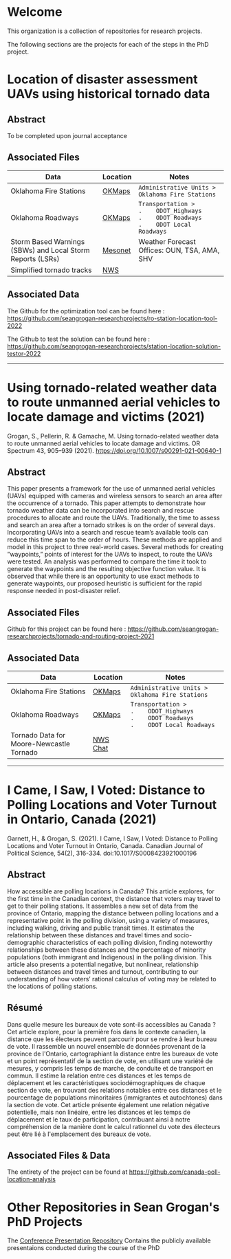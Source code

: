 # Welcome
This organization is a collection of repositories for research projects.  

The following sections are the projects for each of the steps in the PhD project.  

# Location of disaster assessment UAVs using historical tornado data

## Abstract

To be completed upon journal acceptance

## Associated Files

|Data |Location | Notes | 
| --- | --- | --- | 
| Oklahoma Fire Stations | [OKMaps](https://okmaps.org/OGI/search.aspx) | `Administrative Units > Oklahoma Fire Stations` | 
| Oklahoma Roadways | [OKMaps](https://okmaps.org/OGI/search.aspx) | `Transportation >`<br> `.    ODOT_Highways` <br>`.    ODOT Roadways` <br> `.    ODOT Local Roadways` |
| Storm Based Warnings (SBWs) and Local Storm Reports (LSRs) | [Mesonet](https://mesonet.agron.iastate.edu/) | Weather Forecast Offices: OUN, TSA, AMA, SHV |
| Simplified tornado tracks | [NWS](https://www.spc.noaa.gov/gis/svrgis/) | |

## Associated Data

The Github for the optimization tool can be found here : https://github.com/seangrogan-researchprojects/ro-station-location-tool-2022

The Github to test the solution can be found here : https://github.com/seangrogan-researchprojects/station-location-solution-testor-2022

--------------------------

# Using tornado-related weather data to route unmanned aerial vehicles to locate damage and victims (2021)

Grogan, S., Pellerin, R. & Gamache, M. Using tornado-related weather data to route unmanned aerial vehicles to locate damage and victims. OR Spectrum 43, 905–939 (2021). https://doi.org/10.1007/s00291-021-00640-1

## Abstract

This paper presents a framework for the use of unmanned aerial vehicles (UAVs) equipped with cameras and wireless sensors to search an area after the occurrence of a tornado. This paper attempts to demonstrate how tornado weather data can be incorporated into search and rescue procedures to allocate and route the UAVs. Traditionally, the time to assess and search an area after a tornado strikes is on the order of several days. Incorporating UAVs into a search and rescue team’s available tools can reduce this time span to the order of hours. These methods are applied and model in this project to three real-world cases. Several methods for creating ”waypoints,” points of interest for the UAVs to inspect, to route the UAVs were tested. An analysis was performed to compare the time it took to generate the waypoints and the resulting objective function value. It is observed that while there is an opportunity to use exact methods to generate waypoints, our proposed heuristic is sufficient for the rapid response needed in post-disaster relief.

## Associated Files

Github for this project can be found here : https://github.com/seangrogan-researchprojects/tornado-and-routing-project-2021

## Associated Data

|Data |Location | Notes | 
| --- | --- | --- | 
| Oklahoma Fire Stations | [OKMaps](https://okmaps.org/OGI/search.aspx) | `Administrative Units > Oklahoma Fire Stations` | 
| Oklahoma Roadways | [OKMaps](https://okmaps.org/OGI/search.aspx) | `Transportation >`<br> `.    ODOT_Highways` <br>`.    ODOT Roadways` <br> `.    ODOT Local Roadways` |
| Tornado Data for Moore-Newcastle Tornado | [NWS Chat](https://nwschat.weather.gov/lsr/#OUN/201305200400/201305210400/0110) | |


------------------------------------------

# I Came, I Saw, I Voted: Distance to Polling Locations and Voter Turnout in Ontario, Canada (2021)

Garnett, H., & Grogan, S. (2021). I Came, I Saw, I Voted: Distance to Polling Locations and Voter Turnout in Ontario, Canada. Canadian Journal of Political Science, 54(2), 316-334. doi:10.1017/S0008423921000196

## Abstract

How accessible are polling locations in Canada? This article explores, for the first time in the Canadian context, the distance that voters may travel to get to their polling stations. It assembles a new set of data from the province of Ontario, mapping the distance between polling locations and a representative point in the polling division, using a variety of measures, including walking, driving and public transit times. It estimates the relationship between these distances and travel times and socio-demographic characteristics of each polling division, finding noteworthy relationships between these distances and the percentage of minority populations (both immigrant and Indigenous) in the polling division. This article also presents a potential negative, but nonlinear, relationship between distances and travel times and turnout, contributing to our understanding of how voters’ rational calculus of voting may be related to the locations of polling stations.

## Résumé

Dans quelle mesure les bureaux de vote sont-ils accessibles au Canada ? Cet article explore, pour la première fois dans le contexte canadien, la distance que les électeurs peuvent parcourir pour se rendre à leur bureau de vote. Il rassemble un nouvel ensemble de données provenant de la province de l'Ontario, cartographiant la distance entre les bureaux de vote et un point représentatif de la section de vote, en utilisant une variété de mesures, y compris les temps de marche, de conduite et de transport en commun. Il estime la relation entre ces distances et les temps de déplacement et les caractéristiques sociodémographiques de chaque section de vote, en trouvant des relations notables entre ces distances et le pourcentage de populations minoritaires (immigrantes et autochtones) dans la section de vote. Cet article présente également une relation négative potentielle, mais non linéaire, entre les distances et les temps de déplacement et le taux de participation, contribuant ainsi à notre compréhension de la manière dont le calcul rationnel du vote des électeurs peut être lié à l'emplacement des bureaux de vote.

## Associated Files & Data

The entirety of the project can be found at https://github.com/canada-poll-location-analysis

# Other Repositories in Sean Grogan's PhD Projects

The [Conference Presentation Repository](https://github.com/seangrogan-phdprojects/conference_presentations) Contains the publicly available presentaions conducted during the course of the PhD

